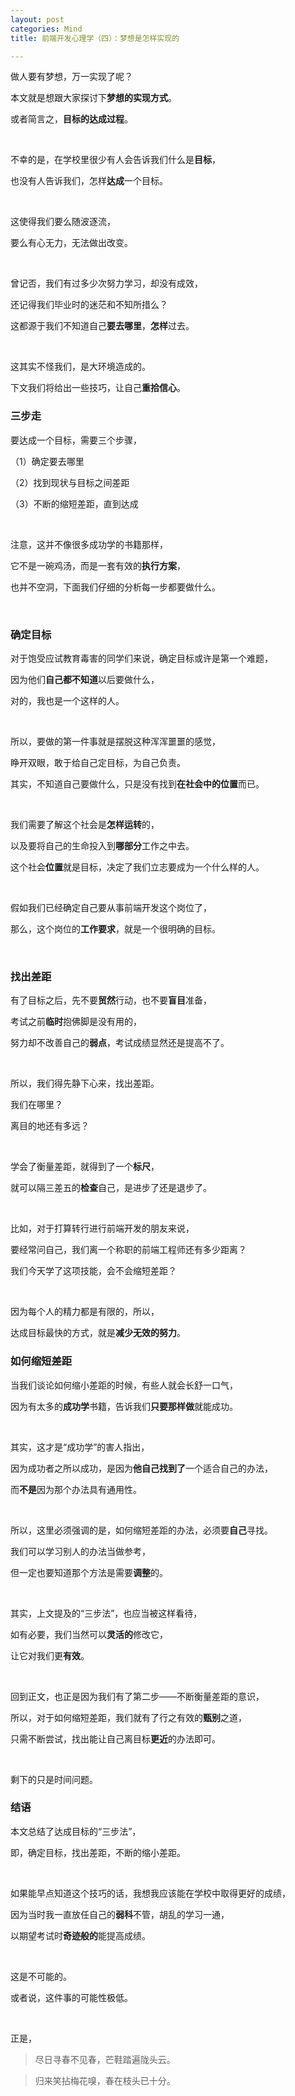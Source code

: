 ```yaml
---
layout: post
categories: Mind
title: 前端开发心理学（四）：梦想是怎样实现的

---
```


做人要有梦想，万一实现了呢？

本文就是想跟大家探讨下**梦想的实现方式**。

或者简言之，**目标的达成过程**。

<br/>

不幸的是，在学校里很少有人会告诉我们什么是**目标**，

也没有人告诉我们，怎样**达成**一个目标。

<br/>

这使得我们要么随波逐流，

要么有心无力，无法做出改变。

<br/>

曾记否，我们有过多少次努力学习，却没有成效，

还记得我们毕业时的迷茫和不知所措么？

这都源于我们不知道自己**要去哪里**，**怎样**过去。

<br/>

这其实不怪我们，是大环境造成的。

下文我们将给出一些技巧，让自己**重拾信心**。

### 三步走

要达成一个目标，需要三个步骤，

（1）确定要去哪里

（2）找到现状与目标之间差距

（3）不断的缩短差距，直到达成

<br/>

注意，这并不像很多成功学的书籍那样，

它不是一碗鸡汤，而是一套有效的**执行方案**，

也并不空洞，下面我们仔细的分析每一步都要做什么。

<br/>

### 确定目标

对于饱受应试教育毒害的同学们来说，确定目标或许是第一个难题，

因为他们**自己都不知道**以后要做什么，

对的，我也是一个这样的人。

<br/>

所以，要做的第一件事就是摆脱这种浑浑噩噩的感觉，

睁开双眼，敢于给自己定目标，为自己负责。

其实，不知道自己要做什么，只是没有找到**在社会中的位置**而已。

<br/>

我们需要了解这个社会是**怎样运转**的，

以及要将自己的生命投入到**哪部分**工作之中去。

这个社会**位置**就是目标，决定了我们立志要成为一个什么样的人。

<br/>

假如我们已经确定自己要从事前端开发这个岗位了，

那么，这个岗位的**工作要求**，就是一个很明确的目标。

<br/>

### 找出差距

有了目标之后，先不要**贸然**行动，也不要**盲目**准备，

考试之前**临时**抱佛脚是没有用的，

努力却不改善自己的**弱点**，考试成绩显然还是提高不了。

<br/>

所以，我们得先静下心来，找出差距。

我们在哪里？

离目的地还有多远？

<br/>

学会了衡量差距，就得到了一个**标尺**，

就可以隔三差五的**检查**自己，是进步了还是退步了。

<br/>

比如，对于打算转行进行前端开发的朋友来说，

要经常问自己，我们离一个称职的前端工程师还有多少距离？

我们今天学了这项技能，会不会缩短差距？

<br/>

因为每个人的精力都是有限的，所以，

达成目标最快的方式，就是**减少无效的努力**。

### 如何缩短差距

当我们谈论如何缩小差距的时候，有些人就会长舒一口气，

因为有太多的**成功学**书籍，告诉我们**只要那样做**就能成功。

<br/>

其实，这才是“成功学”的害人指出，

因为成功者之所以成功，是因为**他自己找到了**一个适合自己的办法，

而**不是**因为那个办法具有通用性。

<br/>

所以，这里必须强调的是，如何缩短差距的办法，必须要**自己**寻找。

我们可以学习别人的办法当做参考，

但一定也要知道那个方法是需要**调整**的。

<br/>

其实，上文提及的“三步法”，也应当被这样看待，

如有必要，我们当然可以**灵活的**修改它，

让它对我们更**有效**。

<br/>

回到正文，也正是因为我们有了第二步——不断衡量差距的意识，

所以，对于如何缩短差距，我们就有了行之有效的**甄别**之道，

只需不断尝试，找出能让自己离目标**更近**的办法即可。

<br/>

剩下的只是时间问题。

### 结语

本文总结了达成目标的“三步法”，

即，确定目标，找出差距，不断的缩小差距。

<br/>

如果能早点知道这个技巧的话，我想我应该能在学校中取得更好的成绩，

因为当时我一直放任自己的**弱科**不管，胡乱的学习一通，

以期望考试时**奇迹般的**能提高成绩。

<br/>

这是不可能的。

或者说，这件事的可能性极低。

<br/>

正是，

> 尽日寻春不见春，芒鞋踏遍陇头云。

> 归来笑拈梅花嗅，春在枝头已十分。

































































